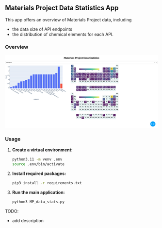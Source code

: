 ## Materials Project Data Statistics App

This app offers an overview of Materials Project data, including 
- the data size of API endpoints 
- the distribution of chemical elements for each API.

### Overview

![Materials Project Data Statistics](MPDS.png)

### Usage

1. **Create a virtual environment:**

    ```bash
    python3.11 -m venv .env
    source .env/bin/activate
    ```
    
2. **Install required packages:**

    ```bash
    pip3 install -r requirements.txt
    ```

3. **Run the main application:**

    ```bash
    python3 MP_data_stats.py 
    ```


TODO:
- add description
